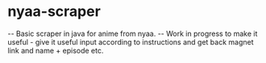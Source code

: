 # nyaa-scraper
-- Basic scraper in java for anime from nyaa.
-- Work in progress to make it useful - give it useful input according to instructions and get back magnet link and name + episode etc.
